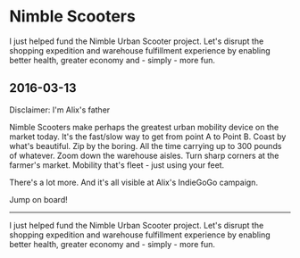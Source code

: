 # Nimble Scooters

I just helped fund the Nimble Urban Scooter project.
Let's disrupt the shopping expedition and warehouse fulfillment experience by enabling better health, greater economy and - simply - more fun.

## 2016-03-13

Disclaimer: I'm Alix's father

Nimble Scooters make perhaps the greatest urban mobility device on the market today. It's the fast/slow way to get from point A to Point B. Coast by what's beautiful. Zip by the boring. All the time carrying up to 300 pounds of whatever. Zoom down the warehouse aisles. Turn sharp corners at the farmer's market. Mobility that's fleet - just using your feet.

There's a lot more. And it's all visible at Alix's IndieGoGo campaign.

Jump on board!

***

I just helped fund the Nimble Urban Scooter project.
Let's disrupt the shopping expedition and warehouse fulfillment experience by enabling better health, greater economy and - simply - more fun.

